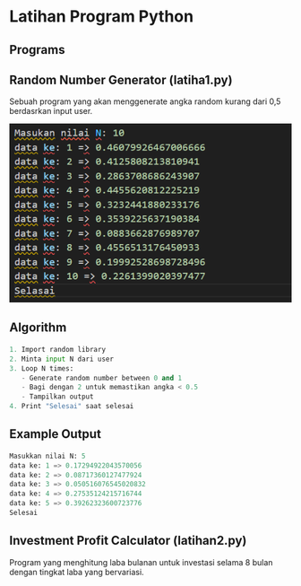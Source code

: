 # Latihan Program Python

## Programs

## Random Number Generator (latiha1.py) 
Sebuah program yang akan menggenerate angka random kurang dari 0,5 berdasrkan input user.

![gambar](https://github.com/M-Rakha/labpy03/blob/1696cf8fc99b2e4f84fadb712940dfd7703a7951/Cuplikan%20layar%202024-11-03%20204135.png)

## Algorithm

```python
1. Import random library
2. Minta input N dari user
3. Loop N times:
   - Generate random number between 0 and 1
   - Bagi dengan 2 untuk memastikan angka < 0.5
   - Tampilkan output
4. Print "Selesai" saat selesai
```

## Example Output

```python
Masukkan nilai N: 5
data ke: 1 => 0.17294922043570056
data ke: 2 => 0.08717360127477924
data ke: 3 => 0.050516076545020832
data ke: 4 => 0.27535124215716744
data ke: 5 => 0.39262323600723776
Selesai
```

## Investment Profit Calculator (latihan2.py)
Program yang menghitung laba bulanan untuk investasi selama 8 bulan dengan tingkat laba yang bervariasi.




